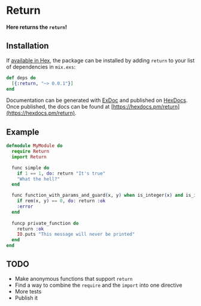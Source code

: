 # Return

**Here returns the `return`!**

## Installation

If [available in Hex](https://hex.pm/docs/publish), the package can be installed
by adding `return` to your list of dependencies in `mix.exs`:

```elixir
def deps do
  [{:return, "~> 0.0.1"}]
end
```

Documentation can be generated with [ExDoc](https://github.com/elixir-lang/ex_doc)
and published on [HexDocs](https://hexdocs.pm). Once published, the docs can
be found at [https://hexdocs.pm/return](https://hexdocs.pm/return).

## Example

```elixir
defmodule MyModule do
  require Return
  import Return

  func simple do
    if 1 == 1, do: return "It's true"
    "What the hell?"
  end

  func function_with_params_and_guard(x, y) when is_integer(x) and is_integer(y) do
    if rem(x, y) == 0, do: return :ok
    :error
  end
  
  funcp private_function do
    return :ok
    IO.puts "This message will never be printed"
  end
end
```

## TODO

*  Make anonymous functions that support `return`
*  Find a way to combine the `require` and the `import` into one directive
*  More tests
*  Publish it
